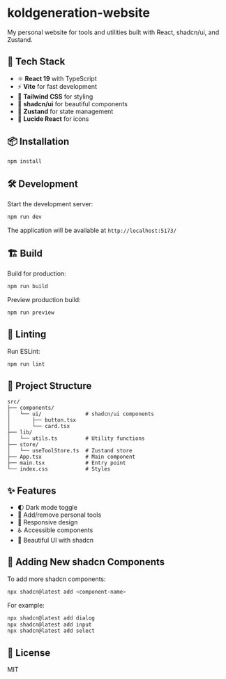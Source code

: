 # koldgeneration-website

My personal website for tools and utilities built with React, shadcn/ui, and Zustand.

## 🚀 Tech Stack

- ⚛️ **React 19** with TypeScript
- ⚡ **Vite** for fast development
- 🎨 **Tailwind CSS** for styling
- 🧩 **shadcn/ui** for beautiful components
- 🐻 **Zustand** for state management
- 🎯 **Lucide React** for icons

## 📦 Installation

```bash
npm install
```

## 🛠️ Development

Start the development server:

```bash
npm run dev
```

The application will be available at `http://localhost:5173/`

## 🏗️ Build

Build for production:

```bash
npm run build
```

Preview production build:

```bash
npm run preview
```

## 🧹 Linting

Run ESLint:

```bash
npm run lint
```

## 📁 Project Structure

```
src/
├── components/
│   └── ui/              # shadcn/ui components
│       ├── button.tsx
│       └── card.tsx
├── lib/
│   └── utils.ts         # Utility functions
├── store/
│   └── useToolStore.ts  # Zustand store
├── App.tsx              # Main component
├── main.tsx             # Entry point
└── index.css            # Styles
```

## ✨ Features

- 🌓 Dark mode toggle
- 📝 Add/remove personal tools
- 📱 Responsive design
- ♿ Accessible components
- 🎨 Beautiful UI with shadcn

## 🎨 Adding New shadcn Components

To add more shadcn components:

```bash
npx shadcn@latest add <component-name>
```

For example:
```bash
npx shadcn@latest add dialog
npx shadcn@latest add input
npx shadcn@latest add select
```

## 📝 License

MIT
